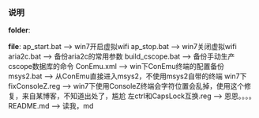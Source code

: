### 说明

**folder**:

**file**: 
    ap_start.bat --> win7开启虚拟wifi
    ap_stop.bat --> win7关闭虚拟wifi
    aria2c.bat --> 备份aria2c的常用参数
    build_cscope.bat --> 备份手动生产cscope数据库的命令
    ConEmu.xml --> win下ConEmu终端的配置备份
    msys2.bat --> 从ConEmu直接进入msys2，不使用msys2自带的终端
    win7下fixConsoleZ.reg --> win7下使用ConsoleZ终端会字符位置会乱掉，使用这个修
    复，来自某博客，不知道出处了，尴尬
    左ctrl和CapsLock互换.reg --> 恩恩。。。。
    README.md --> 读我，md
